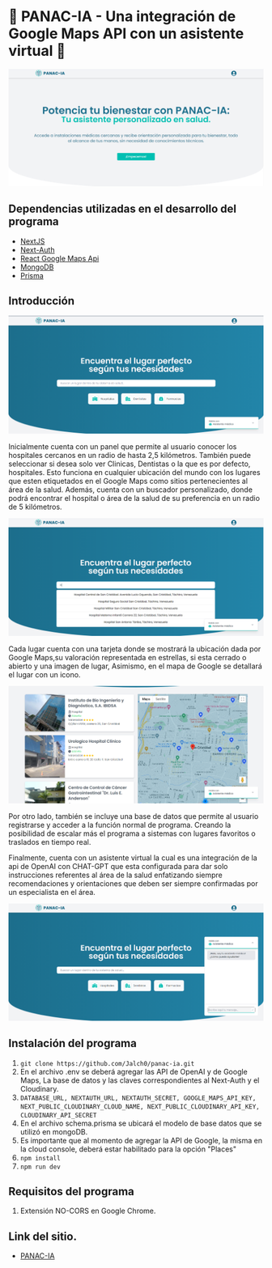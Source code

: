 # 🚀 PANAC-IA - Una integración de Google Maps API con un asistente virtual 🔎

![preview](.assets/5.png)

## Dependencias utilizadas en el desarrollo del programa

- [NextJS](https://gulpjs.com/](https://react-hot-toast.com/))
- [Next-Auth](https://next-auth.js.org/)
- [React Google Maps Api](https://visgl.github.io/react-google-maps/)
- [MongoDB](https://www.mongodb.com/)
- [Prisma](https://www.prisma.io/)

## Introducción

![preview](.assets/3.png)

Inicialmente cuenta con un panel que permite al usuario conocer los hospitales cercanos en un radio de hasta 2,5 kilómetros. También puede seleccionar si desea solo ver Clinicas, Dentistas o la que es por defecto, hospitales. Esto funciona en cualquier ubicación del mundo con los lugares que esten etiquetados en el Google Maps como sitios pertenecientes al área de la salud. Además, cuenta con un buscador personalizado, donde podrá encontrar el hospital o área de la salud de su preferencia en un radio de 5 kilómetros.

![preview](.assets/4.png)

Cada lugar cuenta con una tarjeta donde se mostrará la ubicación dada por Google Maps,su valoración representada en estrellas, si esta cerrado o abierto y una imagen de lugar, Asimismo, en el mapa de Google se detallará el lugar con un icono.

![preview](.assets/1.png)

Por otro lado, también se incluye una base de datos que permite al usuario registrarse y acceder a la función normal de programa. Creando la posibilidad de escalar más el programa a sistemas con lugares favoritos o traslados en tiempo real.

Finalmente, cuenta con un asistente virtual la cual es una integración de la api de OpenAI con CHAT-GPT que esta configurada para dar solo instrucciones referentes al área de la salud enfatizando siempre recomendaciones y orientaciones que deben ser siempre confirmadas por un especialista en el área.

![preview](.assets/2.png)

## Instalación del programa

1.  `git clone https://github.com/Jalch0/panac-ia.git`
2.  En el archivo .env se deberá agregar las API de OpenAI y de Google Maps, La base de datos y las claves correspondientes al Next-Auth y el Cloudinary.
3.  `DATABASE_URL, NEXTAUTH_URL, NEXTAUTH_SECRET, GOOGLE_MAPS_API_KEY, NEXT_PUBLIC_CLOUDINARY_CLOUD_NAME, NEXT_PUBLIC_CLOUDINARY_API_KEY, CLOUDINARY_API_SECRET`
4.  En el archivo schema.prisma se ubicará el modelo de base datos que se utilizó en mongoDB.
5.  Es importante que al momento de agregar la API de Google, la misma en la cloud console, deberá estar habilitado para la opción "Places"
6.  `npm install`
7.  `npm run dev`

## Requisitos del programa

1. Extensión NO-CORS en Google Chrome.

## Link del sitio.

- [PANAC-IA](https://panac-ia.vercel.app/)
